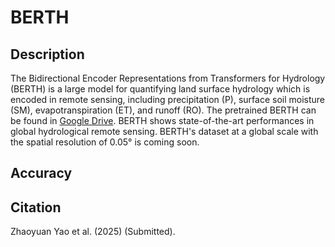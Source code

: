 # BERTH
## Description
The Bidirectional Encoder Representations from Transformers for Hydrology (BERTH) is a large model for quantifying land surface hydrology which is encoded in remote sensing, including precipitation (P), surface soil moisture (SM), evapotranspiration (ET), and runoff (RO). The pretrained BERTH can be found in [Google Drive](https://drive.google.com/drive/folders/1_PXdJh9Qqq1aTYyDsOtq7kpp0q4dO5pw?usp=sharing). BERTH shows state-of-the-art performances in global hydrological remote sensing. BERTH's dataset at a global scale with the spatial resolution of 0.05° is coming soon.

## Accuracy

## Citation
Zhaoyuan Yao et al. (2025) (Submitted).
